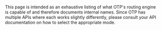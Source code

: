 This page is intended as an exhaustive listing of what OTP's routing engine is capable of and 
therefore documents internal names. Since OTP has multiple APIs where each works slightly differently,
please consult your API documentation on how to select the appropriate mode.

<!-- INSERT: street-modes -->

<!-- INSERT: transit-modes -->
